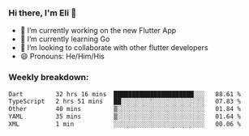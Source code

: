 ### Hi there, I'm Eli 👋
- 🔭 I’m currently working on the new Flutter App
- 🌱 I’m currently learning Go
- 🦄 I’m looking to collaborate with other flutter developers
- 😄 Pronouns: He/Him/His

### Weekly breakdown:
<!--START_SECTION:waka-->

```txt
Dart         32 hrs 16 mins  ██████████████████████░░░   88.61 %
TypeScript   2 hrs 51 mins   ██░░░░░░░░░░░░░░░░░░░░░░░   07.83 %
Other        40 mins         ▒░░░░░░░░░░░░░░░░░░░░░░░░   01.84 %
YAML         35 mins         ▒░░░░░░░░░░░░░░░░░░░░░░░░   01.64 %
XML          1 min           ░░░░░░░░░░░░░░░░░░░░░░░░░   00.06 %
```

<!--END_SECTION:waka-->
